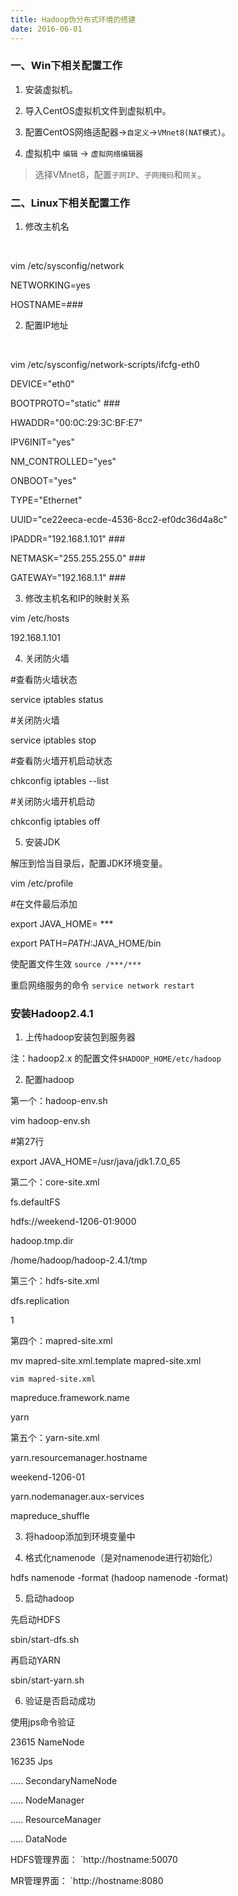 ```yaml
---
title: Hadoop伪分布式环境的搭建
date: 2016-06-01
---
```


### 一、Win下相关配置工作

1.  安装虚拟机。

2.  导入CentOS虚拟机文件到虚拟机中。


1.  配置CentOS网络适配器->`自定义`->`VMnet8(NAT模式)`。


2.  虚拟机中 `编辑` -> `虚拟网络编辑器`

>  选择VMnet8，配置`子网IP`、`子网掩码`和`网关`。



### 二、Linux下相关配置工作

1. 修改主机名

​	

vim /etc/sysconfig/network


NETWORKING=yes

HOSTNAME=<hostname>###


2. 配置IP地址

​	

vim /etc/sysconfig/network-scripts/ifcfg-eth0


DEVICE="eth0"

BOOTPROTO="static"               ###

HWADDR="00:0C:29:3C:BF:E7"

IPV6INIT="yes"

NM_CONTROLLED="yes"

ONBOOT="yes"

TYPE="Ethernet"

UUID="ce22eeca-ecde-4536-8cc2-ef0dc36d4a8c"

IPADDR="192.168.1.101"           ###

NETMASK="255.255.255.0"          ###

GATEWAY="192.168.1.1"            ###


3. 修改主机名和IP的映射关系


vim /etc/hosts


192.168.1.101	<hostname>


4. 关闭防火墙


#查看防火墙状态

service iptables status

#关闭防火墙

service iptables stop

#查看防火墙开机启动状态

chkconfig iptables --list

#关闭防火墙开机启动

chkconfig iptables off


5. 安装JDK


解压到恰当目录后，配置JDK环境变量。

vim /etc/profile

#在文件最后添加

export JAVA_HOME= ***

export PATH=$PATH:$JAVA_HOME/bin


使配置文件生效 `source /***/***`

重启网络服务的命令 `service network restart`


### 安装Hadoop2.4.1

1. 上传hadoop安装包到服务器


注：hadoop2.x 的配置文件`$HADOOP_HOME/etc/hadoop`


2. 配置hadoop


第一个：hadoop-env.sh


vim hadoop-env.sh

#第27行

export JAVA_HOME=/usr/java/jdk1.7.0_65

第二个：core-site.xml


<!-- 指定HADOOP所使用的文件系统schema（URI），HDFS的老大（NameNode）的地址 -->

<property>

<name>fs.defaultFS</name>

<value>hdfs://weekend-1206-01:9000</value>

</property>

<!-- 指定hadoop运行时产生文件的存储目录 -->

<property>

<name>hadoop.tmp.dir</name>

<value>/home/hadoop/hadoop-2.4.1/tmp</value>

</property>

第三个：hdfs-site.xml


<!-- 指定HDFS副本的数量 -->

<property>

<name>dfs.replication</name>

<value>1</value>

</property>

第四个：mapred-site.xml


mv mapred-site.xml.template mapred-site.xml

	vim mapred-site.xml

<!-- 指定mr运行在yarn上 -->

<property>

<name>mapreduce.framework.name</name>

<value>yarn</value>

</property>

第五个：yarn-site.xml


<!-- 指定YARN的老大（ResourceManager）的地址 -->

<property>

<name>yarn.resourcemanager.hostname</name>

<value>weekend-1206-01</value>

</property>

<!-- reducer获取数据的方式 -->

<property>

<name>yarn.nodemanager.aux-services</name>

<value>mapreduce_shuffle</value>

</property>


3. 将hadoop添加到环境变量中

4. 格式化namenode（是对namenode进行初始化）


hdfs namenode -format (hadoop namenode -format)

5. 启动hadoop


先启动HDFS


sbin/start-dfs.sh

再启动YARN


sbin/start-yarn.sh

6. 验证是否启动成功


使用jps命令验证


23615 NameNode

16235 Jps

..... SecondaryNameNode

..... NodeManager

..... ResourceManager

..... DataNode


HDFS管理界面： `http://hostname:50070


MR管理界面： `http://hostname:8080

​
